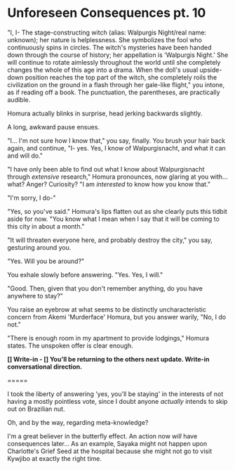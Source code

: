 # Unforeseen Consequences pt. 10

"I, I- The stage-constructing witch (alias: Walpurgis Night/real name: unknown); her nature is helplessness. She symbolizes the fool who continuously spins in circles. The witch's mysteries have been handed down through the course of history; her appellation is 'Walpurgis Night.' She will continue to rotate aimlessly throughout the world until she completely changes the whole of this age into a drama. When the doll's usual upside-down position reaches the top part of the witch, she completely roils the civilization on the ground in a flash through her gale-like flight," you intone, as if reading off a book. The punctuation, the parentheses, are practically audible.

Homura actually blinks in surprise, head jerking backwards slightly.

A long, awkward pause ensues.

"I... I'm not sure how I know that," you say, finally. You brush your hair back again, and continue, "I- yes. Yes, I know of Walpurgisnacht, and what it can and will do."

"I have only been able to find out what I know about Walpurgisnacht through *extensive* research," Homura pronounces, now glaring at you with... what? Anger? Curiosity? "I am *interested* to know how you know that."

"I'm sorry, I do-"

"Yes, so you've said." Homura's lips flatten out as she clearly puts this tidbit aside for now. "You know what I mean when I say that it will be coming to this city in about a month."

"It will threaten everyone here, and probably destroy the city," you say, gesturing around you.

"Yes. Will you be around?"

You exhale slowly before answering. "Yes. Yes, I will."

"Good. Then, given that you don't remember anything, do you have anywhere to stay?"

You raise an eyebrow at what seems to be distinctly uncharacteristic concern from Akemi 'Murderface' Homura, but you answer warily, "No, I do not."

"There is enough room in my apartment to provide lodgings," Homura states. The unspoken offer is clear enough.

**\[] Write-in
\- \[] You'll be returning to the others next update. Write-in conversational direction.**

\=====​

I took the liberty of answering 'yes, you'll be staying' in the interests of not having a mostly pointless vote, since I doubt anyone *actually* intends to skip out on Brazilian nut.

Oh, and by the way, regarding meta-knowledge?

I'm a great believer in the butterfly effect. An action now *will* have consequences later... As an example, Sayaka might not happen upon Charlotte's Grief Seed at the hospital because she might not go to visit Kywjibo at exactly the right time.
